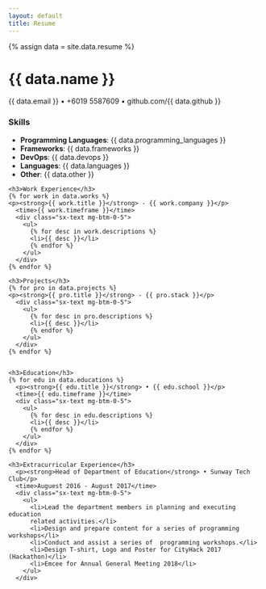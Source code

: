 ```yaml
---
layout: default
title: Resume
---
```


{% assign data = site.data.resume %}
<div class="content">
  <div class="text-center">
    <h1>{{ data.name }}</h1>
    <p>{{ data.email }} • +6019 5587609 • github.com/{{ data.github }}</p>
  </div>
  <div>
    <h3>Skills</h3>
    <ul>
      <li><strong>Programming Languages</strong>: {{ data.programming_languages }}</li>
      <li><strong>Frameworks</strong>: {{ data.frameworks }}</li>
      <li><strong>DevOps</strong>: {{ data.devops }}</li>
      <li><strong>Languages</strong>: {{ data.languages }}</li>
      <li><strong>Other</strong>: {{ data.other }} </li>
    </ul>

    <h3>Work Experience</h3>
    {% for work in data.works %}
    <p><strong>{{ work.title }}</strong> - {{ work.company }}</p>
      <time>{{ work.timeframe }}</time>
      <div class="sx-text mg-btm-0-5">
        <ul>
          {% for desc in work.descriptions %}
          <li>{{ desc }}</li>
          {% endfor %}
        </ul>
      </div>
    {% endfor %}

    <h3>Projects</h3>
    {% for pro in data.projects %}
    <p><strong>{{ pro.title }}</strong> - {{ pro.stack }}</p>
      <div class="sx-text mg-btm-0-5">
        <ul>
          {% for desc in pro.descriptions %}
          <li>{{ desc }}</li>
          {% endfor %}
        </ul>
      </div>
    {% endfor %}


    <h3>Education</h3>
    {% for edu in data.educations %}
      <p><strong>{{ edu.title }}</strong> • {{ edu.school }}</p>
      <time>{{ edu.timeframe }}</time>
      <div class="sx-text mg-btm-0-5">
        <ul>
          {% for desc in edu.descriptions %}
          <li>{{ desc }}</li>
          {% endfor %}
        </ul>
      </div>
    {% endfor %}

    <h3>Extracurricular Experience</h3>
      <p><strong>Head of Department of Education</strong> • Sunway Tech Club</p>
      <time>Auguest 2016 - August 2017</time>
      <div class="sx-text mg-btm-0-5">
        <ul>
          <li>Lead the department members in planning and executing education
          related activities.</li>
          <li>Design and prepare content for a series of programming workshops</li>
          <li>Conduct and assist a series of  programming workshops.</li>
          <li>Design T-shirt, Logo and Poster for CityHack 2017 (Hackathon)</li>
          <li>Emcee for Annual General Meeting 2018</li>
        </ul>
      </div>
  </div>
</div>


